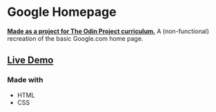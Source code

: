 # Google Homepage

[**Made as a project for The Odin Project curriculum.**](https://www.theodinproject.com/paths/foundations/courses/foundations/lessons/html-css)
A (non-functional) recreation of the basic Google.com home page.

## [Live Demo](https://atomicchocolate.github.io/google-homepage/)

### Made with
- HTML
- CSS